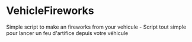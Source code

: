 # VehicleFireworks
Simple script to make an fireworks from your vehicule - Script tout simple pour lancer un feu d'artifice depuis votre véhicule
